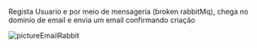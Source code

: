 Regista Usuario e por meio de mensageria (broken rabbitMq), chega no dominio de email e envia um email confirmando criação

![pictureEmailRabbit](https://github.com/user-attachments/assets/a225f696-e923-4419-8d3b-6936ee33b762)
